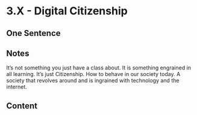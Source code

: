 # 3.X - Digital Citizenship 

## One Sentence 

## Notes
It’s not something you just have a class about. It is something engrained in all learning. It’s just Citizenship. How to behave in our society today. A society that revolves around and is ingrained with technology and the internet. 

## Content